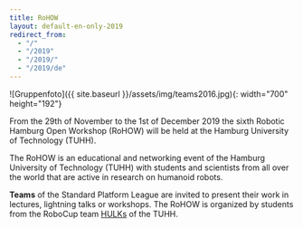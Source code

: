 ```yaml
---
title: RoHOW
layout: default-en-only-2019
redirect_from:
  - "/"
  - "/2019"
  - "/2019/"
  - "/2019/de"
---
```


![Gruppenfoto]({{ site.baseurl }}/assets/img/teams2016.jpg){: width="700" height="192"}

From the 29th of November to the 1st of December 2019 the sixth Robotic Hamburg Open Workshop (RoHOW)
will be held at the Hamburg University of Technology (TUHH).

The RoHOW is an educational and networking event of the Hamburg University of
Technology (TUHH) with students and scientists from all over the world that are
active in research on humanoid robots.

**Teams** of the Standard Platform League are invited to present their work in
lectures, lightning talks or workshops. The RoHOW is organized by students from
the RoboCup team <a href="https://www.hulks.de/">HULKs</a> of the TUHH.

